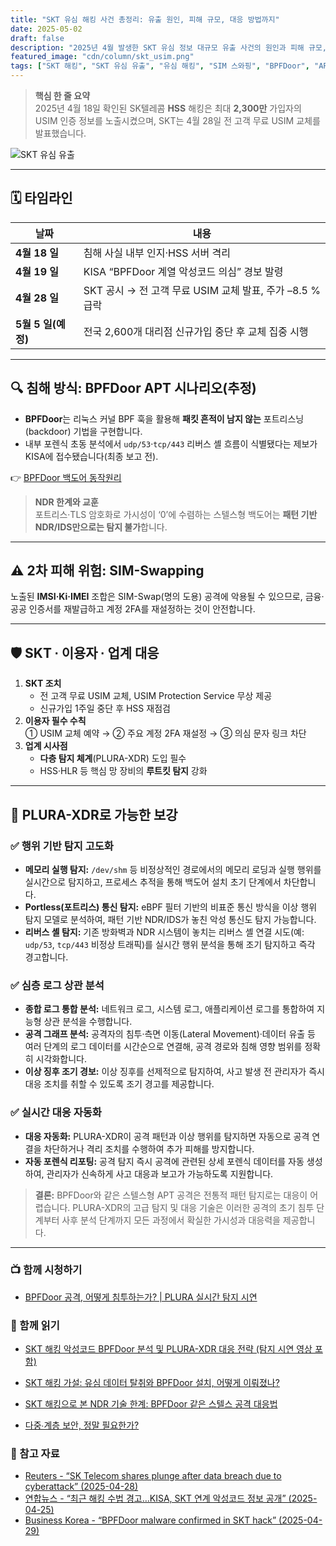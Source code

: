 ```yaml
---
title: "SKT 유심 해킹 사건 총정리: 유출 원인, 피해 규모, 대응 방법까지"
date: 2025-05-02
draft: false
description: "2025년 4월 발생한 SKT 유심 정보 대규모 유출 사건의 원인과 피해 규모, 그리고 현실적인 대응 방법까지 쉽게 정리했습니다"
featured_image: "cdn/column/skt_usim.png"
tags: ["SKT 해킹", "SKT 유심 유출", "유심 해킹", "SIM 스와핑", "BPFDoor", "APT 공격", "PLURA-XDR", "개인정보 유출"]
---
```



> **핵심 한 줄 요약**  
> 2025년 4월 18일 확인된 SK텔레콤 **HSS** 해킹은 최대 **2,300만** 가입자의 USIM 인증 정보를 노출시켰으며, SKT는 4월 28일 전 고객 무료 USIM 교체를 발표했습니다.   

<!--more-->
![SKT 유심 유출](https://blog.plura.io/cdn/column/skt_usim.png)

---

## 🗓️ 타임라인
| 날짜 | 내용 |
|------|------|
| **4월 18 일** | 침해 사실 내부 인지·HSS 서버 격리 |
| **4월 19 일** | KISA “BPFDoor 계열 악성코드 의심” 경보 발령 |
| **4월 28 일** | SKT 공시 → 전 고객 무료 USIM 교체 발표, 주가 –8.5 % 급락 |
| **5월 5 일(예정)** | 전국 2,600개 대리점 신규가입 중단 후 교체 집중 시행 |

---

## 🔍 침해 방식: BPFDoor APT 시나리오(추정)
* **BPFDoor**는 리눅스 커널 BPF 훅을 활용해 **패킷 흔적이 남지 않는** 포트리스닝(backdoor) 기법을 구현합니다.  
* 내부 포렌식 초동 분석에서 `udp/53`·`tcp/443` 리버스 셸 흐름이 식별됐다는 제보가 KISA에 접수됐습니다(최종 보고 전). 

👉 [BPFDoor 백도어 동작원리](https://blog.plura.io/ko/respond/bpfdoor/)  

> **NDR 한계와 교훈**  
> 포트리스·TLS 암호화로 가시성이 ‘0’에 수렴하는 스텔스형 백도어는 **패턴 기반 NDR/IDS만으로는 탐지 불가**합니다.

---

## ⚠️ 2차 피해 위험: SIM-Swapping
노출된 **IMSI‧Ki‧IMEI** 조합은 SIM-Swap(명의 도용) 공격에 악용될 수 있으므로, 금융·공공 인증서를 재발급하고 계정 2FA를 재설정하는 것이 안전합니다.

---

## 🛡️ SKT ∙ 이용자 ∙ 업계 대응
1. **SKT 조치**  
   * 전 고객 무료 USIM 교체, USIM Protection Service 무상 제공  
   * 신규가입 1주일 중단 후 HSS 재점검  
2. **이용자 필수 수칙**  
   ① USIM 교체 예약 → ② 주요 계정 2FA 재설정 → ③ 의심 문자 링크 차단  
3. **업계 시사점**  
   * **다층 탐지 체계**(PLURA-XDR) 도입 필수  
   * HSS·HLR 등 핵심 망 장비의 **루트킷 탐지** 강화

---

## 🔐 PLURA-XDR로 가능한 보강

### ✅ 행위 기반 탐지 고도화

* **메모리 실행 탐지:** `/dev/shm` 등 비정상적인 경로에서의 메모리 로딩과 실행 행위를 실시간으로 탐지하고, 프로세스 추적을 통해 백도어 설치 초기 단계에서 차단합니다.
* **Portless(포트리스) 통신 탐지:** eBPF 필터 기반의 비표준 통신 방식을 이상 행위 탐지 모델로 분석하여, 패턴 기반 NDR/IDS가 놓친 악성 통신도 탐지 가능합니다.
* **리버스 셸 탐지:** 기존 방화벽과 NDR 시스템이 놓치는 리버스 셸 연결 시도(예: `udp/53`, `tcp/443` 비정상 트래픽)를 실시간 행위 분석을 통해 조기 탐지하고 즉각 경고합니다.

### ✅ 심층 로그 상관 분석

* **종합 로그 통합 분석:** 네트워크 로그, 시스템 로그, 애플리케이션 로그를 통합하여 지능형 상관 분석을 수행합니다.
* **공격 그래프 분석:** 공격자의 침투·측면 이동(Lateral Movement)·데이터 유출 등 여러 단계의 로그 데이터를 시간순으로 연결해, 공격 경로와 침해 영향 범위를 정확히 시각화합니다.
* **이상 징후 조기 경보:** 이상 징후를 선제적으로 탐지하여, 사고 발생 전 관리자가 즉시 대응 조치를 취할 수 있도록 조기 경고를 제공합니다.

### ✅ 실시간 대응 자동화

* **대응 자동화:** PLURA-XDR이 공격 패턴과 이상 행위를 탐지하면 자동으로 공격 연결을 차단하거나 격리 조치를 수행하여 추가 피해를 방지합니다.
* **자동 포렌식 리포팅:** 공격 탐지 즉시 공격에 관련된 상세 포렌식 데이터를 자동 생성하여, 관리자가 신속하게 사고 대응과 보고가 가능하도록 지원합니다.

> **결론:** BPFDoor와 같은 스텔스형 APT 공격은 전통적 패턴 탐지로는 대응이 어렵습니다. PLURA-XDR의 고급 탐지 및 대응 기술은 이러한 공격의 초기 침투 단계부터 사후 분석 단계까지 모든 과정에서 확실한 가시성과 대응력을 제공합니다.

---

### 📺 함께 시청하기
* [BPFDoor 공격, 어떻게 침투하는가? | PLURA 실시간 탐지 시연](https://www.youtube.com/watch?v=bzGv1AwHy9k)

### 📖 함께 읽기
* [SKT 해킹 악성코드 BPFDoor 분석 및 PLURA-XDR 대응 전략 (탐지 시연 영상 포함)](https://blog.plura.io/ko/respond/bpfdoor/)  
* [SKT 해킹 가설: 유심 데이터 탈취와 BPFDoor 설치, 어떻게 이뤄졌나?](https://blog.plura.io/ko/column/skt-hacking-hypothesis/)  

* [SKT 해킹으로 본 NDR 기술 한계: BPFDoor 같은 스텔스 공격 대응법](https://blog.plura.io/ko/column/limitations-ndr-bpfdoor/)  
* [다중∙계층 보안, 정말 필요한가?](https://blog.plura.io/ko/column/overkill-multi-layer-security/)  

### 📑 참고 자료
* [Reuters - “SK Telecom shares plunge after data breach due to cyberattack” (2025-04-28)](https://www.reuters.com/sustainability/boards-policy-regulation/sk-telecom-shares-plunge-after-data-breach-due-cyberattack-2025-04-28)  
* [연합뉴스 - “최근 해킹 수법 경고…KISA, SKT 연계 악성코드 정보 공개” (2025-04-25)](https://www.yna.co.kr/view/AKR20250425168300017)  
* [Business Korea - “BPFDoor malware confirmed in SKT hack” (2025-04-29)](https://www.businesskorea.co.kr/news/articleView.html?idxno=241318)  

